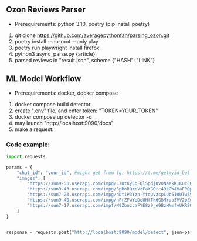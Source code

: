 ## Ozon Reviews Parser

 - Prerequirements: python 3.10, poetry (pip install poetry)

1. git clone https://github.com/averagepythonfan/parsing_ozon.git
2. poetry install --no-root --only play
3. poetry run playwright install firefox
3. python3 async_parse.py {article}
4. parsed reviews in "result.json", scheme {"HASH": "LINK"}


## ML Model Workflow

- Prerequirements: docker, docker compose

1. docker compose build detector
2. create ".env" file, and enter token: "TOKEN=YOUR_TOKEN"
3. docker compose up detector -d
4. may launch  "http://localhost:9090/docs"
5. make a request:

### Code example:
```Python
import requests

params = {
    "chat_id": "your_id", #might get from tg: https://t.me/getmyid_bot
    "images": [
        "https://sun9-50.userapi.com/impg/L7DtKyCbFQlSpdj0VDNaekK1KQcCGivnNEIQTA/2P2P0KFx3gM.jpg?size=2048x1536&quality=95&sign=ebac9dc1cd9d0b4ad8fb11f94adec62b&type=album",
        "https://sun9-43.userapi.com/impg/SpBoRQrcVzFaXGQrc49kGWAVaEPQplONnHzDKg/0N5XxkKO-ZQ.jpg?size=1432x2160&quality=95&sign=b3ed0acd37c240c1b65ca28897cc1e52&type=album",
        "https://sun7-23.userapi.com/impg/hDtiP3Yzn-YtqUvzspLUb610UTw3VI8qU9VavQ/LT2NW9f7Y3Y.jpg?size=1440x1798&quality=96&sign=11cacb25161a97c64fa6f0ad363db4df&type=album",
        "https://sun9-40.userapi.com/impg/nFrZFwYeDeUHfTk6GBMrub5VV2bZqShLXVLZPg/b53SMXoLsG4.jpg?size=1316x1200&quality=95&sign=146c0e568d1492a3ef056f5282fa879c&type=album",
        "https://sun7-17.userapi.com/impf/N9ZbnzcaFYE8z9_e9BzHNmfvUKRS0EIUKFJbAg/ycKcvHDicuY.jpg?size=1080x1350&quality=95&sign=3329459c6ff8932f442f7b0a1b9b7dff&type=album"
    ]
}


response = requests.post("http://localhost:9090/model/detect", json=params)

```
